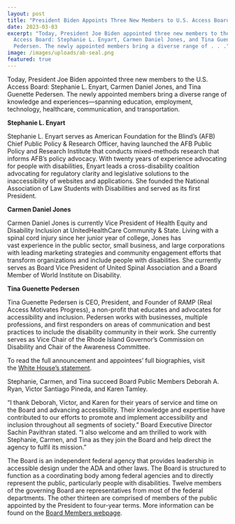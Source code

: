 ```yaml
---
layout: post
title: "President Biden Appoints Three New Members to U.S. Access Board "
date: 2023-03-03
excerpt: "Today, President Joe Biden appointed three new members to the U.S.
  Access Board: Stephanie L. Enyart, Carmen Daniel Jones, and Tina Guenette
  Pedersen. The newly appointed members bring a diverse range of . . ."
image: /images/uploads/ab-seal.png
featured: true
---
```

Today, President Joe Biden appointed three new members to the U.S. Access Board: Stephanie L. Enyart, Carmen Daniel Jones, and Tina Guenette Pedersen. The newly appointed members bring a diverse range of knowledge and experiences—spanning education, employment, technology, healthcare, communication, and transportation. 

**Stephanie L. Enyart** 

Stephanie L. Enyart serves as American Foundation for the Blind’s (AFB) Chief Public Policy & Research Officer, having launched the AFB Public Policy and Research Institute that conducts mixed-methods research that informs AFB’s policy advocacy. With twenty years of experience advocating for people with disabilities, Enyart leads a cross-disability coalition advocating for regulatory clarity and legislative solutions to the inaccessibility of websites and applications. She founded the National Association of Law Students with Disabilities and served as its first President.   

**Carmen Daniel Jones** 

Carmen Daniel Jones is currently Vice President of Health Equity and Disability Inclusion at UnitedHealthCare Community & State. Living with a spinal cord injury since her junior year of college, Jones has vast experience in the public sector, small business, and large corporations with leading marketing strategies and community engagement efforts that transform organizations and include people with disabilities. She currently serves as Board Vice President of United Spinal Association and a Board Member of World Institute on Disability.  

**Tina Guenette Pedersen** 

Tina Guenette Pedersen is CEO, President, and Founder of RAMP (Real Access Motivates Progress), a non-profit that educates and advocates for accessibility and inclusion. Pedersen works with businesses, multiple professions, and first responders on areas of communication and best practices to include the disability community in their work. She currently serves as Vice Chair of the Rhode Island Governor’s Commission on Disability and Chair of the Awareness Committee. 

To read the full announcement and appointees’ full biographies, visit the [White House’s statement](https://www.whitehouse.gov/briefing-room/statements-releases/2023/03/03/president-biden-announces-key-appointments-to-boards-and-commissions-19/). 

Stephanie, Carmen, and Tina succeed Board Public Members Deborah A. Ryan, Victor Santiago Pineda, and Karen Tamley. 

“I thank Deborah, Victor, and Karen for their years of service and time on the Board and advancing accessibility. Their knowledge and expertise have contributed to our efforts to promote and implement accessibility and inclusion throughout all segments of society.” Board Executive Director Sachin Pavithran stated. “I also welcome and am thrilled to work with Stephanie, Carmen, and Tina as they join the Board and help direct the agency to fulfil its mission.” 

The Board is an independent federal agency that provides leadership in accessible design under the ADA and other laws. The Board is structured to function as a coordinating body among federal agencies and to directly represent the public, particularly people with disabilities. Twelve members of the governing Board are representatives from most of the federal departments. The other thirteen are comprised of members of the public appointed by the President to four-year terms. More information can be found on the [Board Members webpage](https://www.access-board.gov/about/board-members/).
